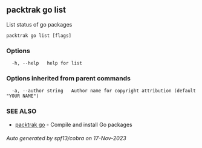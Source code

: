 ## packtrak go list

List status of go packages

```
packtrak go list [flags]
```

### Options

```
  -h, --help   help for list
```

### Options inherited from parent commands

```
  -a, --author string   Author name for copyright attribution (default "YOUR NAME")
```

### SEE ALSO

* [packtrak go](packtrak_go.md)	 - Compile and install Go packages

###### Auto generated by spf13/cobra on 17-Nov-2023
